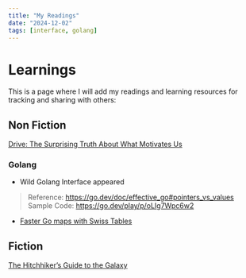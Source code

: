 ```yaml
---
title: "My Readings"
date: "2024-12-02"
tags: [interface, golang]
---
```


# Learnings
This is a page where I will add my readings and learning resources for tracking and sharing with others:

## Non Fiction
[Drive: The Surprising Truth About What Motivates Us](https://www.goodreads.com/book/show/6452796-drive)

### Golang
- Wild Golang Interface appeared 
> Reference: https://go.dev/doc/effective_go#pointers_vs_values
> Sample Code: https://go.dev/play/p/oLIg7Wpc6w2

- [Faster Go maps with Swiss Tables](https://go.dev/blog/swisstable)


## Fiction
[The Hitchhiker’s Guide to the Galaxy](https://www.goodreads.com/book/show/11.The_Hitchhiker_s_Guide_to_the_Galaxy)